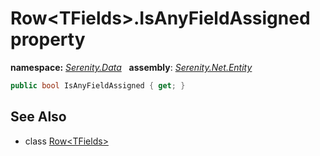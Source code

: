 # Row&lt;TFields&gt;.IsAnyFieldAssigned property
**namespace:** *[Serenity.Data](../../README.md#serenity.data-namespace)*   **assembly**: *[Serenity.Net.Entity](../../README.md)*

```csharp
public bool IsAnyFieldAssigned { get; }
```

## See Also

* class [Row&lt;TFields&gt;](../Row-1.md)